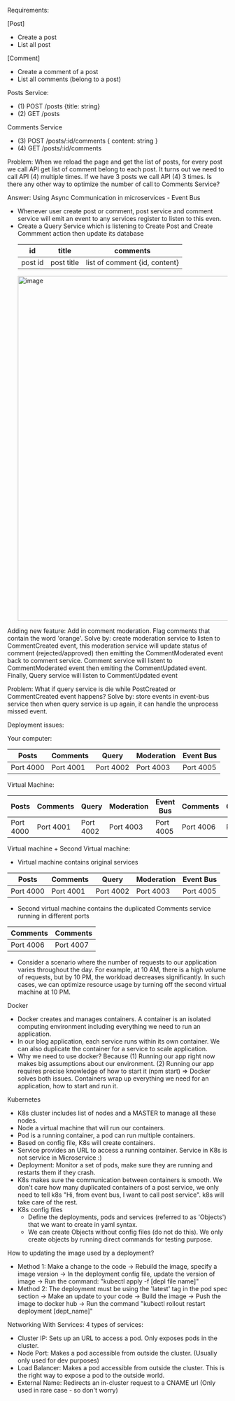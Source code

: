Requirements:

[Post]
- Create a post
- List all post

[Comment]
- Create a comment of a post
- List all comments (belong to a post)

Posts Service:
- (1) POST /posts {title: string}
- (2) GET  /posts

Comments Service
- (3) POST /posts/:id/comments { content: string }
- (4) GET  /posts/:id/comments

Problem: When we reload the page and get the list of posts, for every post we call API get list of comment belong to each post.
It turns out we need to call API (4) multiple times. If we have 3 posts we call API (4) 3 times. Is there any other way to optimize the number of call to Comments Service?

Answer: Using Async Communication in microservices - Event Bus
- Whenever user create post or comment, post service and comment service will emit an event to any services register to listen to this even.
- Create a Query Service which is listening to Create Post and Create Commment action then update its database
    <table>
        <thead>
            <tr>
                <th>id</th>
                <th>title</th>
                <th>comments</th>
            </tr>
        </thead>
        <tbody>
            <tr>
                <td>post id</td>
                <td>post title</td>
                <td>list of comment {id, content}</td>
            </tr>
        </tbody>
    </table>
  <img width="789" alt="image" src="https://github.com/user-attachments/assets/17209670-5d02-41d4-b455-924d9536883d">

Adding new feature: Add in comment moderation. Flag comments that contain the word 'orange'.
Solve by: create moderation service to listen to CommentCreated event, this moderation service will update status of comment (rejected/approved) then emitting the CommentModerated event back to comment service. 
Comment service will listent to CommentModerated event then emiting the CommentUpdated event.
Finally, Query service will listen to CommentUpdated event

Problem: What if query service is die while PostCreated or CommentCreated event happens?
Solve by: store events in event-bus service then when query service is up again, it can handle the unprocess missed event.

Deployment issues:

Your computer:

<table>
    <thead>
        <tr>
            <th>Posts</th>
            <th>Comments</th>
            <th>Query</th>
            <th>Moderation</th>
            <th>Event Bus</th>
        </tr>
    </thead>
    <tbody>
        <tr>
            <td>Port 4000</td>
            <td>Port 4001</td>
            <td>Port 4002</td>
            <td>Port 4003</td>
            <td>Port 4005</td>
        </tr>
    </tbody>
</table>

Virtual Machine:

<table>
    <thead>
        <tr>
            <th>Posts</th>
            <th>Comments</th>
            <th>Query</th>
            <th>Moderation</th>
            <th>Event Bus</th>
            <th>Comments</th>
            <th>Comments</th>
        </tr>
    </thead>
    <tbody>
        <tr>
            <td>Port 4000</td>
            <td>Port 4001</td>
            <td>Port 4002</td>
            <td>Port 4003</td>
            <td>Port 4005</td>
            <td>Port 4006</td>
            <td>Port 4007</td>
        </tr>
    </tbody>
</table>


Virtual machine + Second Virtual machine:
- Virtual machine contains original services
<table>
    <thead>
        <tr>
            <th>Posts</th>
            <th>Comments</th>
            <th>Query</th>
            <th>Moderation</th>
            <th>Event Bus</th>
        </tr>
    </thead>
    <tbody>
        <tr>
            <td>Port 4000</td>
            <td>Port 4001</td>
            <td>Port 4002</td>
            <td>Port 4003</td>
            <td>Port 4005</td>
        </tr>
    </tbody>
</table>

- Second virtual machine contains the duplicated Comments service running in different ports
<table>
    <thead>
        <tr>
            <th>Comments</th>
            <th>Comments</th>
        </tr>
    </thead>
    <tbody>
        <tr>
            <td>Port 4006</td>
            <td>Port 4007</td>
        </tr>
    </tbody>
</table>

- Consider a scenario where the number of requests to our application varies throughout the day. For example, at 10 AM, there is a high volume of requests, but by 10 PM, the workload decreases significantly. In such cases, we can optimize resource usage by turning off the second virtual machine at 10 PM.

Docker
- Docker creates and manages containers. A container is an isolated computing environment including everything we need to run an application.
- In our blog application, each service runs within its own container. We can also duplicate the container for a service to scale application.
- Why we need to use docker?
Because (1) Running our app right now makes big assumptions about our environment. (2) Running our app requires precise knowledge of how to start it (npm start) => Docker solves both issues. Containers wrap up everything we need for an application, how to start and run it.

Kubernetes 
- K8s cluster includes list of nodes and a MASTER to manage all these nodes.
- Node a virtual machine that will run our containers.
- Pod is a running container, a pod can run multiple containers.
- Based on config file, K8s will create containers.
- Service provides an URL to access a running container.
Service in K8s is not service in Microservice :)
- Deployment: Monitor a set of pods, make sure they are running and restarts them if they crash.
- K8s makes sure the communication between containers is smooth. We don't care how many duplicated containers of a post service, we only need to tell k8s "Hi, from event bus, I want to call post service". k8s will take care of the rest.
- K8s config files
    + Define the deployments, pods and services (referred to as 'Objects') that we want to create in yaml syntax.
    + We can create Objects without config files (do not do this). We only create objects by running direct commands for testing purpose.

How to updating the image used by a deployment?
- Method 1: Make a change to the code -> Rebuild the image, specify a image version -> In the deployment config file, update the version of image -> Run the command: "kubectl apply -f [depl file name]"
- Method 2: The deployment must be using the 'latest' tag in the pod spec section -> Make an update to your code -> Build the image -> Push the image to docker hub -> Run the command "kubectl rollout restart deployment [dept_name]"

Networking With Services: 
4 types of services:
- Cluster IP: Sets up an URL to access a pod. Only exposes pods in the cluster.
- Node Port: Makes a pod accessible from outside the cluster. (Usually only used for dev purposes)
- Load Balancer: Makes a pod accessible from outside the cluster. This is the right way to expose a pod to the outside world.
- External Name: Redirects an in-cluster request to a CNAME url (Only used in rare case - so don't worry)
